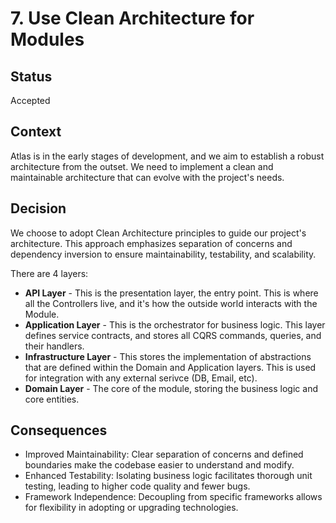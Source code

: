# 7. Use Clean Architecture for Modules

## Status

Accepted

## Context

Atlas is in the early stages of development, and we aim to establish a robust architecture from the outset. We need to implement a clean and maintainable architecture that can evolve with the project's needs.

## Decision

We choose to adopt Clean Architecture principles to guide our project's architecture. This approach emphasizes separation of concerns and dependency inversion to ensure maintainability, testability, and scalability.

There are 4 layers: 
- **API Layer** - This is the presentation layer, the entry point. This is where all the Controllers live, and it's how the outside world interacts with the Module.
- **Application Layer** - This is the orchestrator for business logic. This layer defines service contracts, and stores all CQRS commands, queries, and their handlers.  
- **Infrastructure Layer** - This stores the implementation of abstractions that are defined within the Domain and Application layers. This is used for integration with any external serivce (DB, Email, etc).
- **Domain Layer** - The core of the module, storing the business logic and core entities.

## Consequences

- Improved Maintainability: Clear separation of concerns and defined boundaries make the codebase easier to understand and modify.
- Enhanced Testability: Isolating business logic facilitates thorough unit testing, leading to higher code quality and fewer bugs.
- Framework Independence: Decoupling from specific frameworks allows for flexibility in adopting or upgrading technologies.